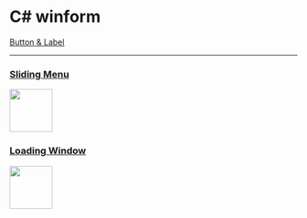 # C# winform

  [Button & Label](Button_Label)<br>
  
---
  ### [Sliding Menu](SlidingMenu)<br>
  <img src="https://user-images.githubusercontent.com/114325862/223023536-34afca06-2903-4f00-a139-2f777e350907.png"  width="75" height="75"/><br>
  ### [Loading Window](LoadingWindow)<br>
  <img src="https://user-images.githubusercontent.com/114325862/223025384-ed4aca9a-decb-4c72-bb2c-a478a2c8016b.png"  width="75" height="75"/><br>
